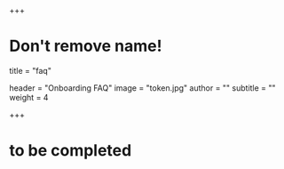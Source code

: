 +++
# Don't remove name!
title = "faq"

header = "Onboarding FAQ"
image = "token.jpg"
author = ""
subtitle = ""
weight = 4

+++

# to be completed


